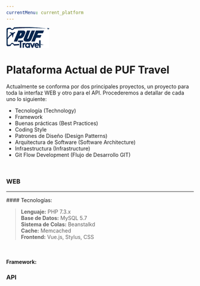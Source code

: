 ```yaml
---
currentMenu: current_platform
---
```

![PUF Logo](../assets/images/logos/puf-logo-blue.png)

# Plataforma Actual de PUF Travel
Actualmente se conforma por dos principales proyectos, un proyecto para toda la interfaz WEB y otro para el API. Procederemos a detallar de cada uno lo siguiente:

- <i class="fa fa-check-circle"></i> Tecnología (Technology)
- <i class="fa fa-check-circle"></i> Framework
- <i class="fa fa-check-circle"></i> Buenas prácticas (Best Practices)
- <i class="fa fa-check-circle"></i> Coding Style 
- <i class="fa fa-check-circle"></i> Patrones de Diseño (Design Patterns)
- <i class="fa fa-check-circle"></i> Arquitectura de Software (Software Architecture)
- <i class="fa fa-check-circle"></i> Infraestructura (Infrastructure)
- <i class="fa fa-check-circle"></i> Git Flow Development (Flujo de Desarrollo GIT)

<br />

### WEB
<hr />

#### Tecnologías:
>**Lenguaje:** PHP 7.3.x<br/>
>**Base de Datos:** MySQL 5.7<br/>
>**Sistema de Colas:** Beanstalkd<br/>
>**Cache:** Memcached<br/>
>**Frontend:** Vue.js, Stylus, CSS<br/>
<br/>

#### Framework:


### API

